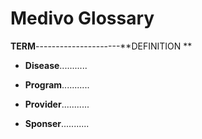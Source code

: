 Medivo Glossary
===============
**TERM**---------------------**DEFINITION
** 
- **Disease**...........

- **Program**...........

- **Provider**...........

- **Sponser**...........
